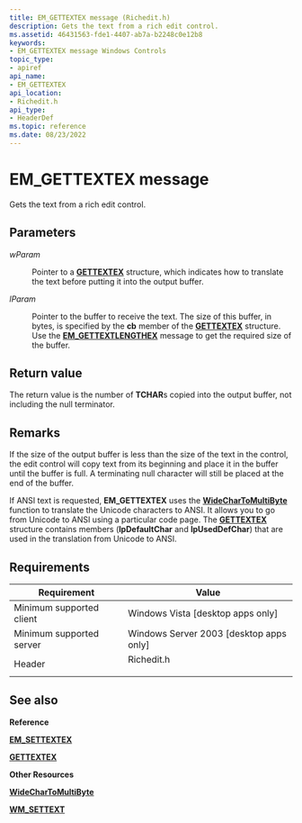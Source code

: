 ```yaml
---
title: EM_GETTEXTEX message (Richedit.h)
description: Gets the text from a rich edit control.
ms.assetid: 46431563-fde1-4407-ab7a-b2248c0e12b8
keywords:
- EM_GETTEXTEX message Windows Controls
topic_type:
- apiref
api_name:
- EM_GETTEXTEX
api_location:
- Richedit.h
api_type:
- HeaderDef
ms.topic: reference
ms.date: 08/23/2022
---
```


# EM\_GETTEXTEX message

Gets the text from a rich edit control.

## Parameters

<dl> <dt>

*wParam* 
</dt> <dd>

Pointer to a [**GETTEXTEX**](/windows/desktop/api/Richedit/ns-richedit-gettextex) structure, which indicates how to translate the text before putting it into the output buffer.

</dd> <dt>

*lParam* 
</dt> <dd>

Pointer to the buffer to receive the text. The size of this buffer, in bytes, is specified by the **cb** member of the [**GETTEXTEX**](/windows/desktop/api/Richedit/ns-richedit-gettextex) structure. Use the [**EM\_GETTEXTLENGTHEX**](em-gettextlengthex.md) message to get the required size of the buffer.

</dd> </dl>

## Return value

The return value is the number of **TCHAR**s copied into the output buffer, not including the null terminator.

## Remarks

If the size of the output buffer is less than the size of the text in the control, the edit control will copy text from its beginning and place it in the buffer until the buffer is full. A terminating null character will still be placed at the end of the buffer.

If ANSI text is requested, **EM\_GETTEXTEX** uses the [**WideCharToMultiByte**](/windows/desktop/api/stringapiset/nf-stringapiset-widechartomultibyte) function to translate the Unicode characters to ANSI. It allows you to go from Unicode to ANSI using a particular code page. The [**GETTEXTEX**](/windows/desktop/api/Richedit/ns-richedit-gettextex) structure contains members (**lpDefaultChar** and **lpUsedDefChar**) that are used in the translation from Unicode to ANSI.

## Requirements



| Requirement | Value |
|-------------------------------------|---------------------------------------------------------------------------------------|
| Minimum supported client<br/> | Windows Vista \[desktop apps only\]<br/>                                        |
| Minimum supported server<br/> | Windows Server 2003 \[desktop apps only\]<br/>                                  |
| Header<br/>                   | <dl> <dt>Richedit.h</dt> </dl> |



## See also

<dl> <dt>

**Reference**
</dt> <dt>

[**EM\_SETTEXTEX**](em-settextex.md)
</dt> <dt>

[**GETTEXTEX**](/windows/desktop/api/Richedit/ns-richedit-gettextex)
</dt> <dt>

**Other Resources**
</dt> <dt>

[**WideCharToMultiByte**](/windows/desktop/api/stringapiset/nf-stringapiset-widechartomultibyte)
</dt> <dt>

[**WM\_SETTEXT**](/windows/desktop/winmsg/wm-settext)
</dt> </dl>

 

